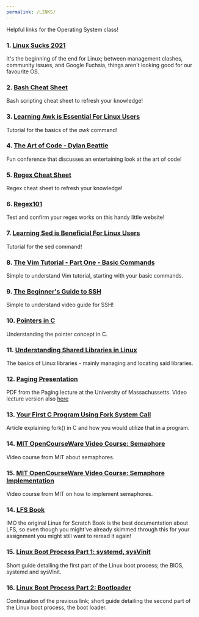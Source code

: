 ```yaml
---
permalink: /LINKS/
---
```


Helpful links for the Operating System class!

### 1. [Linux Sucks 2021](https://www.youtube.com/watch?v=WtJ9T_IJOPE)

It's the beginning of the end for Linux; between management clashes, community issues, and Google Fuchsia, things aren't looking good for our favourite OS.

### 2. [Bash Cheat Sheet](https://devhints.io/bash)

Bash scripting cheat sheet to refresh your knowledge!

### 3. [Learning Awk is Essential For Linux Users](https://www.youtube.com/watch?v=9YOZmI-zWok)

Tutorial for the basics of the *awk* command!

### 4. [The Art of Code - Dylan Beattie](https://www.youtube.com/watch?v=6avJHaC3C2U)

Fun conference that discusses an entertaining look at the art of code!

### 5. [Regex Cheat Sheet ](https://web.mit.edu/hackl/www/lab/turkshop/slides/regex-cheatsheet.pdf )

Regex cheat sheet to refresh your knowledge!

### 6. [Regex101](https://regex101.com/)

Test and confirm your regex works on this handy little website!

### 7.  [Learning Sed is Beneficial For Linux Users](https://www.youtube.com/watch?v=EACe7aiGczw)

Tutorial for the sed command!

### 8.  [The Vim Tutorial - Part One - Basic Commands](https://www.youtube.com/watch?v=ER5JYFKkYDg)

Simple to understand Vim tutorial, starting with your basic commands.

### 9.  [The Beginner's Guide to SSH](https://www.youtube.com/watch?v=2QXkrLVsRmk)

Simple to understand video guide for SSH!

### 10. [Pointers in C](https://iq.opengenus.org/pointers-in-c/)

Understanding the pointer concept in C.

### 11. [Understanding Shared Libraries in Linux](https://www.tecmint.com/understanding-shared-libraries-in-linux/)

The basics of Linux libraries - mainly managing and locating said libraries.

### 12. [Paging Presentation](http://lass.cs.umass.edu/~shenoy/courses/fall14/lectures/Lec15.pdf)

PDF from the Paging lecture at the University of Massachussetts. Video lecture version also [here](https://www.youtube.com/watch?v=4KFZMaCenX4)

### 13. [Your First C Program Using Fork System Call](https://linuxhint.com/c_fork_system_call/)

Article explaining fork() in C and how you would utilize that in a program.

### 14. [MIT OpenCourseWare Video Course: Semaphore](https://ocw.mit.edu/courses/electrical-engineering-and-computer-science/6-004-computation-structures-spring-2017/c19/c19s2/c19s2v2/)

Video course from MIT about semaphores.

### 15. [MIT OpenCourseWare Video Course: Semaphore Implementation](https://ocw.mit.edu/courses/electrical-engineering-and-computer-science/6-004-computation-structures-spring-2017/c19/c19s2/c19s2v4/)

Video course from MIT on how to implement semaphores.

### 14. [LFS Book](https://www.linuxfromscratch.org/lfs/view/stable/)

IMO the original Linux for Scratch Book is the best documentation about LFS, so even though you might've already skimmed through this for your assignment you might still want to reread it again!

### 15. [Linux Boot Process Part 1: systemd, sysVinit](https://tekneed.com/linux-boot-process-part-1-systemd-sysvinit-system/)

Short guide detailing the first part of the Linux boot process; the BIOS, systemd and sysVinit.

### 16. [Linux Boot Process Part 2: Bootloader](https://tekneed.com/linux-boot-process-part-2-the-linux-boot-loader/)

Continuation of the previous link; short guide detailing the second part of the Linux boot process, the boot loader.

